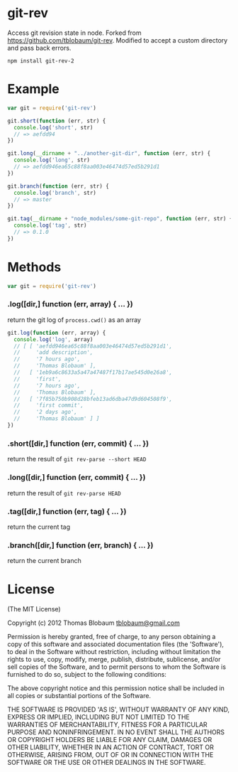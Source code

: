 # git-rev

Access git revision state in node. Forked from https://github.com/tblobaum/git-rev. Modified to accept a custom directory and pass back errors.

```
npm install git-rev-2
```

# Example

``` js
var git = require('git-rev')

git.short(function (err, str) {
  console.log('short', str)
  // => aefdd94
})

git.long(__dirname + "../another-git-dir", function (err, str) {
  console.log('long', str)
  // => aefdd946ea65c88f8aa003e46474d57ed5b291d1
})

git.branch(function (err, str) {
  console.log('branch', str)
  // => master
})

git.tag(__dirname + "node_modules/some-git-repo", function (err, str) {
  console.log('tag', str)
  // => 0.1.0
})

```

# Methods

``` js
var git = require('git-rev')
```

### .log([dir,] function (err, array) { ... })
return the git log of `process.cwd()` as an array

``` js
git.log(function (err, array) {
  console.log('log', array)
  // [ [ 'aefdd946ea65c88f8aa003e46474d57ed5b291d1',
  //     'add description',
  //     '7 hours ago',
  //     'Thomas Blobaum' ],
  //   [ '1eb9a6c8633a5a47a47487f17b17ae545d0e26a8',
  //     'first',
  //     '7 hours ago',
  //     'Thomas Blobaum' ],
  //   [ '7f85b750b908d28bfeb13ad6dba47d9d604508f9',
  //     'first commit',
  //     '2 days ago',
  //     'Thomas Blobaum' ] ]
})
```

### .short([dir,] function (err, commit) { ... })
return the result of `git rev-parse --short HEAD`

### .long([dir,] function (err, commit) { ... })
return the result of `git rev-parse HEAD`

### .tag([dir,] function (err, tag) { ... })
return the current tag

### .branch([dir,] function (err, branch) { ... })
return the current branch

# License

(The MIT License)

Copyright (c) 2012 Thomas Blobaum <tblobaum@gmail.com>

Permission is hereby granted, free of charge, to any person obtaining
a copy of this software and associated documentation files (the
'Software'), to deal in the Software without restriction, including
without limitation the rights to use, copy, modify, merge, publish,
distribute, sublicense, and/or sell copies of the Software, and to
permit persons to whom the Software is furnished to do so, subject to
the following conditions:

The above copyright notice and this permission notice shall be
included in all copies or substantial portions of the Software.

THE SOFTWARE IS PROVIDED 'AS IS', WITHOUT WARRANTY OF ANY KIND,
EXPRESS OR IMPLIED, INCLUDING BUT NOT LIMITED TO THE WARRANTIES OF
MERCHANTABILITY, FITNESS FOR A PARTICULAR PURPOSE AND NONINFRINGEMENT.
IN NO EVENT SHALL THE AUTHORS OR COPYRIGHT HOLDERS BE LIABLE FOR ANY
CLAIM, DAMAGES OR OTHER LIABILITY, WHETHER IN AN ACTION OF CONTRACT,
TORT OR OTHERWISE, ARISING FROM, OUT OF OR IN CONNECTION WITH THE
SOFTWARE OR THE USE OR OTHER DEALINGS IN THE SOFTWARE.
